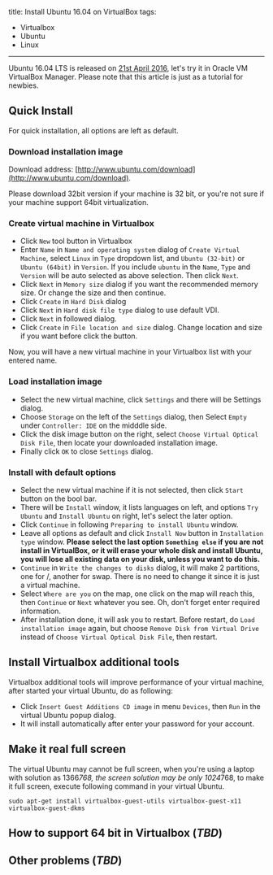 title: Install Ubuntu 16.04 on VirtualBox
tags:
- Virtualbox
- Ubuntu
- Linux
---
Ubuntu 16.04 LTS is released on [21st April 2016](https://insights.ubuntu.com/2016/04/20/canonical-unveils-6th-lts-release-of-ubuntu-with-16-04/?_ga=1.236707842.248725857.1449202609), let's try it in Oracle VM VirtualBox Manager. Please note that this article is just as a tutorial for newbies.

## Quick Install
For quick installation, all options are left as default.

### Download installation image
Download address: [http://www.ubuntu.com/download](http://www.ubuntu.com/download).

Please download 32bit version if your machine is 32 bit, or you're not sure if your machine support 64bit virtualization.

### Create virtual machine in Virtualbox
* Click `New` tool button in Virtualbox
* Enter `Name` in `Name and operating system` dialog of `Create Virtual Machine`, select `Linux` in `Type` dropdown list, and `Ubuntu (32-bit)` or `Ubuntu (64bit)` in `Version`. If you include `ubuntu` in the `Name`, `Type` and `Version` will be auto selected as above selection. Then click `Next`.
* Click `Next` in `Memory size` dialog if you want the recommended memory size. Or change the size and then continue.
* Click `Create` in `Hard Disk` dialog
* Click `Next` in `Hard disk file type` dialog to use default VDI.
* Click `Next` in followed dialog.
* Click `Create` in `File location and size` dialog. Change location and size if you want before click the button.

Now, you will have a new virtual machine in your Virtualbox list with your entered name.

### Load installation image
* Select the new virtual machine, click `Settings` and there will be Settings dialog.
* Choose `Storage` on the left of the `Settings` dialog, then Select `Empty` under `Controller: IDE` on the midddle side.
* Click the disk image button on the right, select `Choose Virtual Optical Disk File`, then locate your downloaded installation image.
* Finally click `OK` to close `Settings` dialog.

### Install with default options
* Select the new virtual machine if it is not selected, then click `Start` button on the bool bar.
* There will be `Install` window, it lists languages on left, and options `Try Ubuntu` and `Install Ubuntu` on right, let's select the later option.
* Click `Continue` in following `Preparing to install Ubuntu` window.
* Leave all options as default and click `Install Now` button in `Installation type` window. **Please select the last option `Something else` if you are not install in VirtualBox, or it will erase your whole disk and install Ubuntu, you will lose all existing data on your disk, unless you want to do this.**
* `Continue` in `Write the changes to disks` dialog, it will make 2 partitions, one for /, another for swap. There is no need to change it since it is just a virtual machine.
* Select `Where are you` on the map, one click on the map will reach this, then `Continue` or `Next` whatever you see. Oh, don't forget enter required information.
* After installation done, it will ask you to restart. Before restart, do `Load installation image` again, but choose `Remove Disk from Virtual Drive` instead of `Choose Virtual Optical Disk File`, then restart.


## Install Virtualbox additional tools
Virtualbox additional tools will improve performance of your virtual machine, after started your virtual Ubuntu, do as following:
* Click `Insert Guest Additions CD image` in menu `Devices`, then `Run` in the virtual Ubuntu popup dialog.
* It will install automatically after enter your password for your account.

## Make it real full screen
The virtual Ubuntu may cannot be full screen, when you're using a laptop with solution as 1366*768, the screen solution may be only 1024*768, to make it full screen, execute following command in your virtual Ubuntu.

    sudo apt-get install virtualbox-guest-utils virtualbox-guest-x11 virtualbox-guest-dkms

## How to support 64 bit in Virtualbox (*TBD*)

## Other problems (*TBD*)